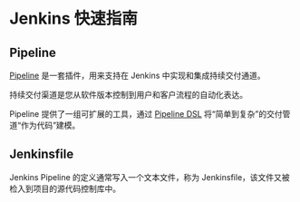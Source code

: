 # Jenkins 快速指南

## Pipeline

[Pipeline](https://jenkins.io/doc/book/pipeline/) 是一套插件，用来支持在 Jenkins 中实现和集成持续交付通道。

持续交付渠道是您从软件版本控制到用户和客户流程的自动化表达。

Pipeline 提供了一组可扩展的工具，通过 [Pipeline DSL](https://jenkins.io/doc/book/pipeline/syntax) 将“简单到复杂”的交付管道“作为代码”建模。

## Jenkinsfile

Jenkins Pipeline 的定义通常写入一个文本文件，称为 Jenkinsfile，该文件又被检入到项目的源代码控制库中。
